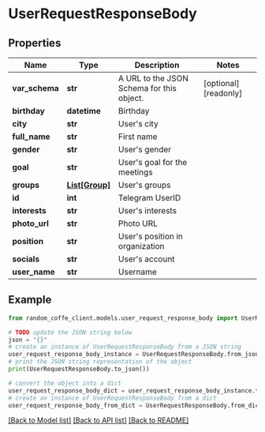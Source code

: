 # UserRequestResponseBody


## Properties

Name | Type | Description | Notes
------------ | ------------- | ------------- | -------------
**var_schema** | **str** | A URL to the JSON Schema for this object. | [optional] [readonly] 
**birthday** | **datetime** | Birthday | 
**city** | **str** | User&#39;s city | 
**full_name** | **str** | First name | 
**gender** | **str** | User&#39;s gender | 
**goal** | **str** | User&#39;s goal for the meetings | 
**groups** | [**List[Group]**](Group.md) | User&#39;s groups | 
**id** | **int** | Telegram UserID | 
**interests** | **str** | User&#39;s interests | 
**photo_url** | **str** | Photo URL | 
**position** | **str** | User&#39;s position in organization | 
**socials** | **str** | User&#39;s account | 
**user_name** | **str** | Username | 

## Example

```python
from random_coffe_client.models.user_request_response_body import UserRequestResponseBody

# TODO update the JSON string below
json = "{}"
# create an instance of UserRequestResponseBody from a JSON string
user_request_response_body_instance = UserRequestResponseBody.from_json(json)
# print the JSON string representation of the object
print(UserRequestResponseBody.to_json())

# convert the object into a dict
user_request_response_body_dict = user_request_response_body_instance.to_dict()
# create an instance of UserRequestResponseBody from a dict
user_request_response_body_from_dict = UserRequestResponseBody.from_dict(user_request_response_body_dict)
```
[[Back to Model list]](../README.md#documentation-for-models) [[Back to API list]](../README.md#documentation-for-api-endpoints) [[Back to README]](../README.md)


